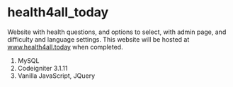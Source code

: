 # health4all_today
Website with health questions, and options to select, with admin page, and difficulty and language settings.
This website will be hosted at www.health4all.today when completed.
1. MySQL
2. Codeigniter 3.1.11
3. Vanilla JavaScript, JQuery
